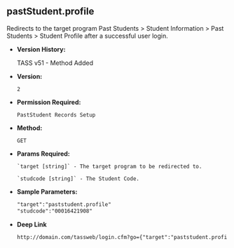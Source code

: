 **pastStudent.profile**
----
  Redirects to the target program Past Students > Student Information > Past Students > Student Profile after a successful user login.

* **Version History:**

    TASS v51 - Method Added

* **Version:**

  	`2`

* **Permission Required:**

  	`PastStudent Records Setup`

* **Method:**

  	`GET`
  
*  **Params Required:**

	   `target [string]` - The target program to be redirected to.

	   `studcode [string]` - The Student Code.
    
* **Sample Parameters:**

	```HTML
	"target":"paststudent.profile"
	"studcode":"00016421908"
	```

* **Deep Link**

	```HTML
	http://domain.com/tassweb/login.cfm?go={"target":"paststudent.profile","studcode":"00016421908","prod_menu":"Y"}
	```
